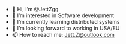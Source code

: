 - 👋 Hi, I’m @JettZgg
- 👀 I’m interested in Software development
- 🌱 I’m currently learning distributed systems
- 🌊 I’m looking forward to working in USA/EU
- 📫 How to reach me: Jett.Z@outlook.com
